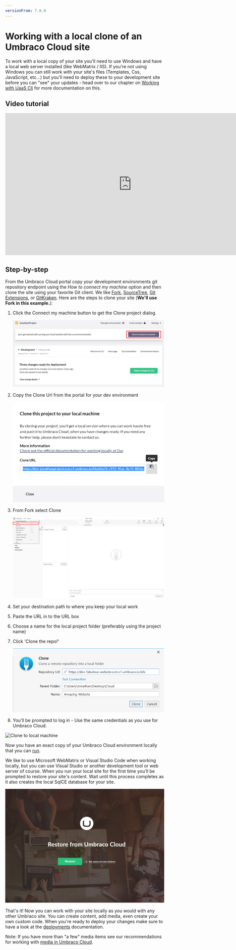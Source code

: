 ```yaml
---
versionFrom: 7.0.0
---
```


# Working with a local clone of an Umbraco Cloud site
To work with a local copy of your site you'll need to use Windows and have a local web server installed (like WebMatrix / IIS). If you're not using Windows you can still work with your site's files (Templates, Css, JavaScript, etc...) but you'll need to deploy these to your development site before you can "see" your updates - head over to our chapter on [Working with UaaS Cli](../Working-With-UaaS-Cli/) for more documentation on this.

## Video tutorial

<iframe width="800" height="450" src="https://www.youtube.com/embed/rZCwfH7CsTs" frameborder="0" allow="accelerometer; autoplay; encrypted-media; gyroscope; picture-in-picture" allowfullscreen></iframe>

## Step-by-step

From the Umbraco Cloud portal copy your development environments git repository endpoint using the *How to connect my machine* option and then clone the site using your favorite Git client. We like [Fork](https://git-fork.com/),  [SourceTree](https://www.sourcetreeapp.com/), [Git Extensions](https://gitextensions.github.io), or [GitKraken](https://www.gitkraken.com/).
Here are the steps to clone your site (**We'll use Fork in this example.**):

1. Click the Connect my machine button to get the Clone project dialog.

    ![Connect my machine](images/connect-my-machine.png)

2. Copy the Clone Url from the portal for your dev environment

    ![clone dialog](images/connect-my-machine-2.png)

3. From Fork select Clone

    ![Fork Clone UI](images/Fork-Clone.png)

4. Set your destination path to where you keep your local work
5. Paste the URL in to the URL box
6. Choose a name for the local project folder (preferably using the project name)
7. Click 'Clone the repo!'

    ![Fork Clone UI](images/Fork-clone-2.png)
8. You’ll be prompted to log in - Use the same credentials as you use for Umbraco Cloud.

![Clone to local machine](images/clone-to-local.gif)

Now you have an exact copy of your Umbraco Cloud environment locally that you can [run](https://youtu.be/p5oMCMboxQ8?t=233).

We like to use Microsoft WebMatrix or Visual Studio Code when working locally, but you can use Visual Studio or another development tool or web server of course. When you run your local site for the first time you’ll be prompted to restore your site's content. Wait until this process completes as it also creates the local SqlCE database for your site.

![clone dialog](images/restorecontent.jpg)

That's it! Now you can work with your site locally as you would with any other Umbraco site. You can create content, add media, even create your own custom code. When you're ready to deploy your changes make sure to have a look at the [deployments](../../Deployment/) documentation.

Note: If you have more than "a few" media items see our recommendations for working with [media in Umbraco Cloud](../Media/).
